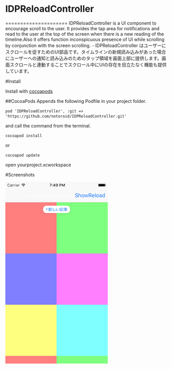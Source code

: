 # IDPReloadController
=====================
IDPReloadController is a UI component to encourage scroll to the user. It provides the tap area for notifications and read to the user at the top of the screen when there is a new reading of the timeline.Also it offers function inconspicuous presence of UI while scrolling by conjunction with the screen scrolling. - IDPReloadController はユーザーにスクロールを促すためのUI部品です。タイムラインの新規読み込みがあった場合にユーザーへの通知と読み込みのためのタップ領域を画面上部に提供します。画面スクロールと連動することでスクロール中にUIの存在を目立たなく機能も提供しています。

#Install

Install with [cocoapods](http://cocoapods.org/)


##CocoaPods
Appends the following Podfile in your project folder.
```
pod 'IDPReloadController', :git => 'https://github.com/notoroid/IDPReloadController.git'
```

and call the command from the terminal.


```
cocoapod install
```

or 

```
cocoapod update
```
open yourproject.xcworkspace

#Screenshots

<img src="https://raw.githubusercontent.com/notoroid/IDPReloadController/master/ScreenShot/ss01.png" style="width: 320px; height: 568px;" alt="IDPReloadController" /></a>
